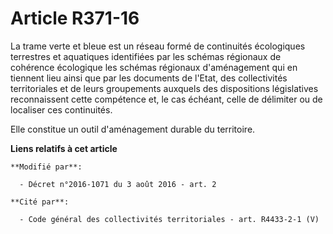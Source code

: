 # Article R371-16

La trame verte et bleue est un réseau formé de continuités écologiques terrestres et aquatiques identifiées par les schémas
régionaux de cohérence écologique les schémas régionaux d'aménagement qui en tiennent lieu  ainsi que par les documents de
l'Etat, des collectivités territoriales et de leurs groupements auxquels des dispositions législatives reconnaissent cette
compétence et, le cas échéant, celle de délimiter ou de localiser ces continuités. 

Elle constitue un outil d'aménagement durable du territoire.

**Liens relatifs à cet article**

	**Modifié par**:

	  - Décret n°2016-1071 du 3 août 2016 - art. 2

	**Cité par**:

	  - Code général des collectivités territoriales - art. R4433-2-1 (V)
